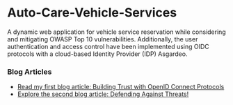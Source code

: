 # Auto-Care-Vehicle-Services
A dynamic web application for vehicle service reservation while considering and mitigating OWASP Top 10 vulnerabilities. Additionally, the user authentication and access control have been implemented using OIDC protocols with a cloud-based Identity Provider (IDP) Asgardeo.

### Blog Articles

- [Read my first blog article: Building Trust with OpenID Connect Protocols]([https://yourblog.com/first-article](https://medium.com/@pereradinithi99/building-trust-with-openid-connect-protocols-39ddb71ae12f)https://medium.com/@pereradinithi99/building-trust-with-openid-connect-protocols-39ddb71ae12f)
- [Explore the second blog article: Defending Against Threats!]([https://yourblog.com/second-article](https://medium.com/@pereradinithi99/defending-against-threats-37e24d55394d)https://medium.com/@pereradinithi99/defending-against-threats-37e24d55394d)
